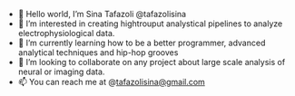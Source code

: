 - 👋 Hello world, I’m Sina Tafazoli @tafazolisina
- 👀 I’m interested in creating hightrouput analystical pipelines to analyze electrophysiological data.
- 🌱 I’m currently learning how to be a better programmer, advanced analytical techniques and hip-hop grooves 
- 💞️ I’m looking to collaborate on any project about large scale analysis of neural or imaging data.
- 📫 You can reach me at @tafazolisina@gmail.com

<!---
tafazolisina/tafazolisina is a ✨ special ✨ repository because its `README.md` (this file) appears on your GitHub profile.
You can click the Preview link to take a look at your changes.
--->
